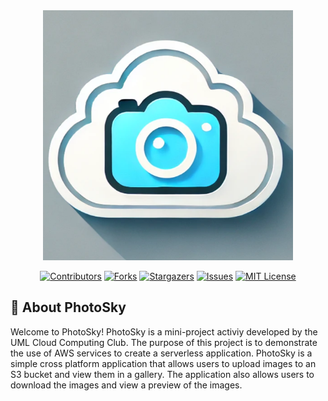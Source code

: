 <div align="center">
  <img src="photosky/public/PhotoSky.png" alt="PhotoSky" width="400" height="400">
</div>

<div align="center">

[![Contributors](https://img.shields.io/github/contributors/UMLCloudComputing/photosky.svg?style=for-the-badge)](https://github.com/UMLCloudComputing/photosky/graphs/contributors)
[![Forks](https://img.shields.io/github/forks/UMLCloudComputing/photosky.svg?style=for-the-badge)](https://github.com/UMLCloudComputing/photosky/network/members)
[![Stargazers](https://img.shields.io/github/stars/UMLCloudComputing/photosky.svg?style=for-the-badge)](https://github.com/UMLCloudComputing/photosky/stargazers)
[![Issues](https://img.shields.io/github/issues/UMLCloudComputing/photosky.svg?style=for-the-badge)](https://github.com/UMLCloudComputing/photosky/issues)
[![MIT License](https://img.shields.io/github/license/UMLCloudComputing/photosky.svg?style=for-the-badge)](https://github.com/UMLCloudComputing/photosky/blob/master/LICENSE)
</div>

## 📘 About PhotoSky

Welcome to PhotoSky! PhotoSky is a mini-project activiy developed by the UML Cloud Computing Club. The purpose of this project is to demonstrate the use of AWS services to create a serverless application. PhotoSky is a simple cross platform application that allows users to upload images to an S3 bucket and view them in a gallery. The application also allows users to download the images and view a preview of the images.
